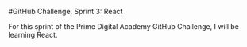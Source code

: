 #GitHub Challenge, Sprint 3: React

For this sprint of the Prime Digital Academy GitHub Challenge, I will be learning React.
